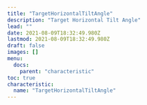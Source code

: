 ```yaml
---
title: "TargetHorizontalTiltAngle"
description: "Target Horizontal Tilt Angle"
lead: ""
date: 2021-08-09T18:32:49.980Z
lastmod: 2021-08-09T18:32:49.980Z
draft: false
images: []
menu:
  docs:
    parent: "characteristic"
toc: true
characteristic:
  name: "TargetHorizontalTiltAngle"
---
```


